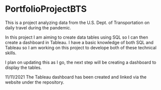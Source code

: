 # PortfolioProjectBTS
This is a project analyzing data from the U.S. Dept. of Transportation on daily travel during the pandemic.

In this project I am aiming to create data tables using SQL so I can then create a dashboard in Tableau. I have a basic knowledge of both SQL and Tableau so I am working on this project to develope both of these technical skills.

I plan on updating this as I go, the next step will be creating a dashboard to display the tables. 

11/11/2021
The Tableau dashboard has been created and linked via the website under the repository. 
